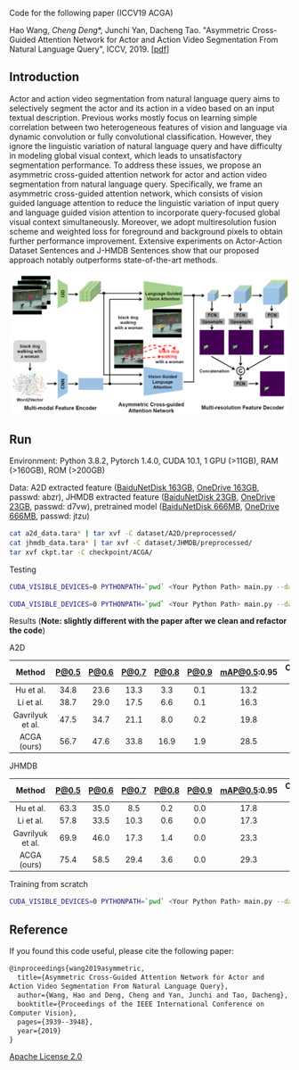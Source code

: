 Code for the following paper (ICCV19 ACGA)

Hao Wang, *Cheng Deng**, Junchi Yan, Dacheng Tao. 
"Asymmetric Cross-Guided Attention Network for Actor and Action Video Segmentation From Natural Language Query", 
ICCV, 2019. [[pdf](upload/acga.pdf)]

## Introduction
Actor and action video segmentation from natural language query aims to selectively segment the actor and its
action in a video based on an input textual description. Previous works mostly focus on learning simple correlation between
two heterogeneous features of vision and language via dynamic convolution or fully convolutional classification.
However, they ignore the linguistic variation of natural language query and have difficulty in modeling global
visual context, which leads to unsatisfactory segmentation performance. To address these issues, we propose an asymmetric
cross-guided attention network for actor and action video segmentation from natural language query. Specifically,
we frame an asymmetric cross-guided attention network, which consists of vision guided language attention to
reduce the linguistic variation of input query and language guided vision attention to incorporate query-focused global
visual context simultaneously. Moreover, we adopt multiresolution fusion scheme and weighted loss for foreground
and background pixels to obtain further performance improvement. Extensive experiments on Actor-Action Dataset
Sentences and J-HMDB Sentences show that our proposed approach notably outperforms state-of-the-art methods.

![image](upload/framework.png)  

## Run
Environment: Python 3.8.2, Pytorch 1.4.0, CUDA 10.1, 1 GPU (>11GB), RAM (>160GB), ROM (>200GB)

Data: A2D extracted feature ([BaiduNetDisk 163GB](https://pan.baidu.com/s/1WNfPp7t7YAO5MnSnaABTPQ), [OneDrive 163GB](https://stuxidianeducn-my.sharepoint.com/:f:/g/personal/hwang_3_stu_xidian_edu_cn/Ev56vhmmNqhHqwgJJeorcSABc-A95f3JHFR8_ZXYhjmw3Q?e=IIPZj4), passwd: abzr), JHMDB extracted feature ([BaiduNetDisk 23GB](https://pan.baidu.com/s/1C6_iXsKLcd-Fpa3-ZtZ9gg), [OneDrive 23GB](https://stuxidianeducn-my.sharepoint.com/:f:/g/personal/hwang_3_stu_xidian_edu_cn/EucY9-MpDkVAoXeu_obhGdIBUBw0bdVLPWbwgq9KMqUgOA?e=Eq9s9c), passwd: d7vw),
 pretrained model ([BaiduNetDisk 666MB](https://pan.baidu.com/s/1rVMa3KxQapSR34sScgUEkg), [OneDrive 666MB](https://stuxidianeducn-my.sharepoint.com/:u:/g/personal/hwang_3_stu_xidian_edu_cn/ESxq4fMVUOtGoTAXp_RoYBQBgdNYicTyqH_M6MsNkFLtNQ?e=GlObU2), passwd: jtzu)
```bash
cat a2d_data.tara* | tar xvf -C dataset/A2D/preprocessed/
cat jhmdb_data.tara* | tar xvf -C dataset/JHMDB/preprocessed/
tar xvf ckpt.tar -C checkpoint/ACGA/
```

Testing
```bash
CUDA_VISIBLE_DEVICES=0 PYTHONPATH=`pwd` <Your Python Path> main.py --dataset A2D --testing
```
```bash
CUDA_VISIBLE_DEVICES=0 PYTHONPATH=`pwd` <Your Python Path> main.py --dataset JHMDB --testing
```
Results (**Note: slightly different with the paper after we clean and refactor the code**)

A2D

|    Method    |    P@0.5    |    P@0.6    |    P@0.7    |    P@0.8    |    P@0.9    |    mAP@0.5:0.95    |    Overall IoU    |    Mean IoU    |
|:-----------:|:-----------:|:-----------:|:-----------:|:-----------:|:-----------:|:-----------:|:-----------:|:-----------:|
| Hu et al.  |   34.8     |    23.6     |     13.3    |      3.3    |      0.1    |      13.2    |     47.4    |     35.0   |
| Li et al.  |   38.7     |    29.0     |     17.5    |      6.6    |      0.1    |      16.3    |     51.5    |     35.4   |
| Gavrilyuk et al.|   47.5     |    34.7     |     21.1    |      8.0    |      0.2    |      19.8    |     53.6    |     42.1   |
| ACGA (ours)  |   56.7     |    47.6     |     33.8    |      16.9    |      1.9    |      28.5    |     61.3    |     49.8   |


JHMDB

|    Method    |    P@0.5    |    P@0.6    |    P@0.7    |    P@0.8    |    P@0.9    |    mAP@0.5:0.95    |    Overall IoU    |    Mean IoU    |
|:-----------:|:-----------:|:-----------:|:-----------:|:-----------:|:-----------:|:-----------:|:-----------:|:-----------:|
| Hu et al.  |   63.3     |    35.0     |     8.5    |      0.2    |      0.0    |      17.8    |     54.6    |     52.8   |
| Li et al.  |   57.8     |    33.5     |     10.3    |      0.6    |      0.0    |      17.3    |     52.9    |     49.1  |
| Gavrilyuk et al.|   69.9     |    46.0     |     17.3    |      1.4    |      0.0    |      23.3    |     54.1    |     54.2   |
| ACGA (ours)  |   75.4     |    58.5     |     29.4    |      3.6    |      0.0    |      29.3    |     57.8    |     58.8   |



Training from scratch
```bash
CUDA_VISIBLE_DEVICES=0 PYTHONPATH=`pwd` <Your Python Path> main.py --dataset A2D
```


## Reference

If you found this code useful, please cite the following paper:

    @inproceedings{wang2019asymmetric,
      title={Asymmetric Cross-Guided Attention Network for Actor and Action Video Segmentation From Natural Language Query},
      author={Wang, Hao and Deng, Cheng and Yan, Junchi and Tao, Dacheng},
      booktitle={Proceedings of the IEEE International Conference on Computer Vision},
      pages={3939--3948},
      year={2019}
    }

[Apache License 2.0](http://www.apache.org/licenses/LICENSE-2.0)
